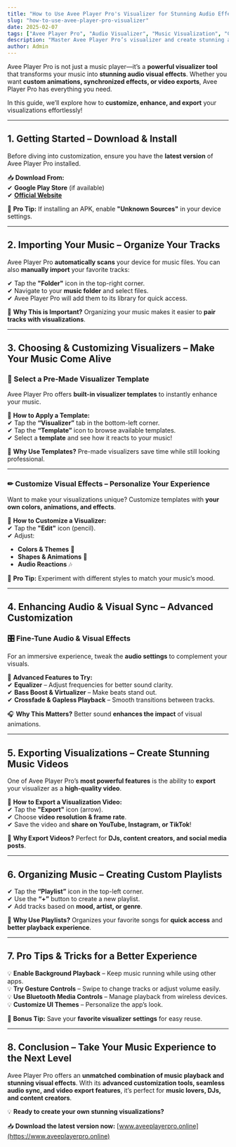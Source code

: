 ```yaml
---
title: "How to Use Avee Player Pro's Visualizer for Stunning Audio Effects"
slug: "how-to-use-avee-player-pro-visualizer"
date: 2025-02-07
tags: ["Avee Player Pro", "Audio Visualizer", "Music Visualization", "Customization", "Music Player"]
description: "Master Avee Player Pro’s visualizer and create stunning audio visual effects. Customize templates, export videos, and elevate your music experience with this step-by-step guide."
author: Admin
---
```


Avee Player Pro is not just a music player—it’s a **powerful visualizer tool** that transforms your music into **stunning audio visual effects**. Whether you want **custom animations, synchronized effects, or video exports**, Avee Player Pro has everything you need.  

In this guide, we’ll explore how to **customize, enhance, and export** your visualizations effortlessly!  

---

## **1. Getting Started – Download & Install**  

Before diving into customization, ensure you have the **latest version** of Avee Player Pro installed.  

📥 **Download From:**  
✔ **Google Play Store** (if available)  
✔ **[Official Website](https://www.aveeplayerpro.online)**  

🔹 **Pro Tip:** If installing an APK, enable **"Unknown Sources"** in your device settings.  

---

## **2. Importing Your Music – Organize Your Tracks**  

Avee Player Pro **automatically scans** your device for music files. You can also **manually import** your favorite tracks:  

✔ Tap the **"Folder"** icon in the top-right corner.  
✔ Navigate to your **music folder** and select files.  
✔ Avee Player Pro will add them to its library for quick access.  

🎵 **Why This is Important?** Organizing your music makes it easier to **pair tracks with visualizations**.  

---

## **3. Choosing & Customizing Visualizers – Make Your Music Come Alive**  

### **🎨 Select a Pre-Made Visualizer Template**  

Avee Player Pro offers **built-in visualizer templates** to instantly enhance your music.  

📌 **How to Apply a Template:**  
✔ Tap the **“Visualizer”** tab in the bottom-left corner.  
✔ Tap the **“Template”** icon to browse available templates.  
✔ Select a **template** and see how it reacts to your music!  

🎥 **Why Use Templates?** Pre-made visualizers save time while still looking professional.  

---

### **✏ Customize Visual Effects – Personalize Your Experience**  

Want to make your visualizations unique? Customize templates with **your own colors, animations, and effects**.  

📌 **How to Customize a Visualizer:**  
✔ Tap the **"Edit"** icon (pencil).  
✔ Adjust:  
   - **Colors & Themes** 🎨  
   - **Shapes & Animations** 🔄  
   - **Audio Reactions** 🎶  

🌟 **Pro Tip:** Experiment with different styles to match your music’s mood.  

---

## **4. Enhancing Audio & Visual Sync – Advanced Customization**  

### **🎛 Fine-Tune Audio & Visual Effects**  

For an immersive experience, tweak the **audio settings** to complement your visuals.  

📌 **Advanced Features to Try:**  
✔ **Equalizer** – Adjust frequencies for better sound clarity.  
✔ **Bass Boost & Virtualizer** – Make beats stand out.  
✔ **Crossfade & Gapless Playback** – Smooth transitions between tracks.  

🎧 **Why This Matters?** Better sound **enhances the impact** of visual animations.  

---

## **5. Exporting Visualizations – Create Stunning Music Videos**  

One of Avee Player Pro’s **most powerful features** is the ability to **export** your visualizer as a **high-quality video**.  

📌 **How to Export a Visualization Video:**  
✔ Tap the **"Export"** icon (arrow).  
✔ Choose **video resolution & frame rate**.  
✔ Save the video and **share on YouTube, Instagram, or TikTok**!  

📢 **Why Export Videos?** Perfect for **DJs, content creators, and social media posts**.  

---

## **6. Organizing Music – Creating Custom Playlists**  

✔ Tap the **“Playlist”** icon in the top-left corner.  
✔ Use the **“+”** button to create a new playlist.  
✔ Add tracks based on **mood, artist, or genre**.  

🎵 **Why Use Playlists?** Organizes your favorite songs for **quick access** and **better playback experience**.  

---

## **7. Pro Tips & Tricks for a Better Experience**  

💡 **Enable Background Playback** – Keep music running while using other apps.  
💡 **Try Gesture Controls** – Swipe to change tracks or adjust volume easily.  
💡 **Use Bluetooth Media Controls** – Manage playback from wireless devices.  
💡 **Customize UI Themes** – Personalize the app’s look.  

🚀 **Bonus Tip:** Save your **favorite visualizer settings** for easy reuse.  

---

## **8. Conclusion – Take Your Music Experience to the Next Level**  

Avee Player Pro offers an **unmatched combination of music playback and stunning visual effects**. With its **advanced customization tools, seamless audio sync, and video export features**, it’s perfect for **music lovers, DJs, and content creators**.  

💡 **Ready to create your own stunning visualizations?**  

📥 **Download the latest version now:** [www.aveeplayerpro.online](https://www.aveeplayerpro.online) 
